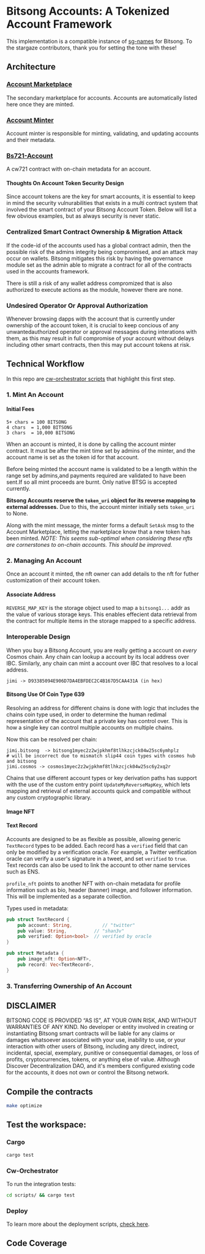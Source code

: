 # Bitsong Accounts: A Tokenized Account Framework

This implementation is a compatible instance of [sg-names](https://github.com/public-awesome/names) for Bitsong. To the stargaze contributors, thank you for setting the tone with these!
<!-- ##  [API Docs](./API.md) -->

## Architecture

### [Account Marketplace](./contracts/bs721-account-marketplace/README.md)
The secondary marketplace for accounts. Accounts are automatically listed here once they are minted.

### [Account Minter](./contracts/bs721-account-minter/README.md)
Account minter is responsible for minting, validating, and updating accounts and their metadata.

### [Bs721-Account](./contracts/bs721-account/README.md)
A cw721 contract with on-chain metadata for an account.

#### Thoughts On Account Token Security Design 
Since account tokens are the key for smart accounts, it is essential to keep in mind the security vulnurabilities that exists in a multi contract system that involved the smart contract of your Bitsong Account Token. Below will list a few obvious examples, but as always security is never static.

### Centralized Smart Contract Ownership & Migration Attack
If the code-id of the accounts used has a global contract admin, then the possible risk of the admins integrity being compromised, and an attack may occur on wallets. Bitsong mitigates this risk by having the governance module set as the admin able to migrate a contract for all of the contracts used in the accounts framework. 


There is still a risk of any wallet address compromized that is also authorized to execute actions as the module, however there are none. 

### Undesired Operator Or Approval Authorization
Whenever browsing dapps with the account that is currently under ownership of the account token, it is crucial to keep concious of any unwantedauthorized operator or approval messages during interations with them, as this may result in full compromise of your account without delays  including other smart contracts, then this may put  account tokens at risk. 



## Technical Workflow

In this repo are [cw-orchestrator scripts](../../scripts/src/bin/manual_deploy.rs) that highlight this first step.

### 1. Mint An Account 

#### Initial Fees
```
5+ chars = 100 BITSONG
4 chars  = 1,000 BITSONG
3 chars  = 10,000 BITSONG
``` 

When an account is minted, it is done by calling the account minter contract. It must be after the mint time set by admins of the minter, and the account name is set as the token id for that account. 

Before being minted the account name is validated to be a length within the range set by admins,and  payments required are validated to have been sent.If so all mint proceeds are burnt. Only native BTSG is accepted currently.

**Bitsong Accounts reserve the `token_uri` object for its reverse mapping to external addresses.** Due to this, the account minter initially sets `token_uri` to None. 

Along with the mint message, the minter forms a default `SetAsk` msg to the Account Marketplace, letting the marketplace know that a new token has been minted. *NOTE: This seems sub-optimal when considering these nfts are cornerstones to on-chain accounts. This should be improved.*

<!-- #### Abstract Account Support 
Bitsong accounts uses custom metadata that specificies whether or not this token is being used for an abstract account.   -->

### 2. Managing An Account 
Once an account it minted, the nft owner can add details to the nft for futher customization of their account token. 

#### Associate Address
`REVERSE_MAP_KEY` is the storage object used to map a `bitsong1...` addr as the value of various storage keys. This enables effecient data retrieval from the contract for multiple items in the storage mapped to a specific address. 

### Interoperable Design
When you buy a Bitsong Account, you are really getting a account on _every_ Cosmos chain. Any chain can lookup a account by its local address over IBC. Similarly, any chain can mint a account over IBC that resolves to a local address. 

```
jimi -> D93385094E906D7DA4EBFDEC2C4B167D5CAA431A (in hex)
```

#### Bitsong Use Of Coin Type 639
Resolving an address for different chains is done with logic that includes the chains coin type used, in order to determine the human redimal representation of the account that a private key has control over. This is how a single key can control multiple accounts on multiple chains. 



Now this can be resolved per chain:
```
jimi.bitsong  -> bitsong1myec2z2wjpkhmf8tlhkzcjck04w25sc6ymhplz
# will be incorrect due to mismatch slip44 coin types with cosmos hub and bitsong 
jimi.cosmos -> cosmos1myec2z2wjpkhmf8tlhkzcjck04w25sc6y2xq2r
```

Chains that use different account types or key derivation paths has support with the use of the custom entry point `UpdateMyReverseMapKey`, which lets mapping and retrieval of external accounts quick and compatible without any custom cryptographic library. 

#### Image NFT 

#### Text Record 
Accounts are designed to be as flexible as possible, allowing generic `TextRecord` types to be added. Each record has a `verified` field that can only be modified by a verification oracle. For example, a Twitter verification oracle can verify a user's signature in a tweet, and set `verified` to `true`. Text records can also be used to link the account to other name services such as ENS.

`profile_nft` points to another NFT with on-chain metadata for profile information such as bio, header (banner) image, and follower information. This will be implemented as a separate collection.

Types used in metadata:

```rs
pub struct TextRecord {
    pub account: String,           // "twitter"
    pub value: String,          // "shan3v"
    pub verified: Option<bool>  // verified by oracle
}
```

```rs
pub struct Metadata {
    pub image_nft: Option<NFT>,
    pub record: Vec<TextRecord>,
}
```
### 3. Transferring Ownership of An Account 



## DISCLAIMER

BITSONG CODE IS PROVIDED “AS IS”, AT YOUR OWN RISK, AND WITHOUT WARRANTIES OF ANY KIND. No developer or entity involved in creating or instantiating Bitsong smart contracts will be liable for any claims or damages whatsoever associated with your use, inability to use, or your interaction with other users of Bitsong, including any direct, indirect, incidental, special, exemplary, punitive or consequential damages, or loss of profits, cryptocurrencies, tokens, or anything else of value. Although Discover Decentralization DAO, and it's members configured existing code for the accounts, it does not own or control the Bitsong network.

## Compile the contracts 
```sh
make optimize
```
## Test the workspace: 
### Cargo
```sh
cargo test
```
### Cw-Orchestrator
To run the integration tests:
```sh 
cd scripts/ && cargo test
```
### Deploy 

To learn more about the deployment scripts, [check here](./scripts/README).

## Code Coverage 
